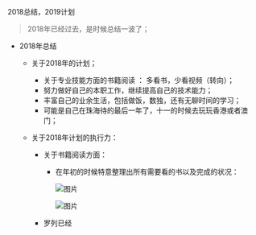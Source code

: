 2018总结，2019计划

> 2018年已经过去，是时候总结一波了；

* 2018年总结

  - 关于2018年的计划；

    * 关于专业技能方面的书籍阅读 ： 多看书，少看视频（转向）；
    * 努力做好自己的本职工作，继续提高自己的技术能力；
    * 丰富自己的业余生活，包括做饭，数独，还有无聊时间的学习；
    * 可能是自己在珠海待的最后一年了，十一的时候去玩玩香港或者澳门；

  - 关于2018年计划的执行力：

    - 关于书籍阅读方面：

      - 在年初的时候特意整理出所有需要看的书以及完成的状况：

        ![图片](https://github.com/havenBoy/notes/raw/master/img/8.png)

        ![图片](https://github.com/havenBoy/notes/raw/master/img/9.png)


    - 罗列已经
